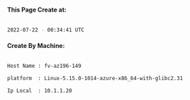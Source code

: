 
   
#### This Page Create at:

```bash

2022-07-22 - 00:34:41 UTC

```

#### Create By Machine:

```bash

Host Name : fv-az196-149

platform  : Linux-5.15.0-1014-azure-x86_64-with-glibc2.31

Ip Local  : 10.1.1.20

```

